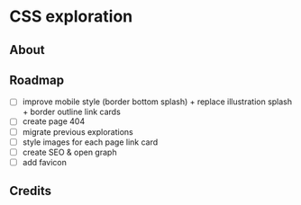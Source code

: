 # CSS exploration

## About

## Roadmap

- [ ] improve mobile style (border bottom splash) + replace illustration splash + border outline link cards
- [ ] create page 404
- [ ] migrate previous explorations
- [ ] style images for each page link card
- [ ] create SEO & open graph
- [ ] add favicon

## Credits
